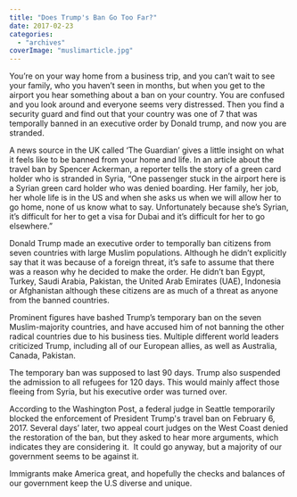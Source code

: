 ```yaml
---
title: "Does Trump's Ban Go Too Far?"
date: 2017-02-23
categories: 
  - "archives"
coverImage: "muslimarticle.jpg"
---
```


You’re on your way home from a business trip, and you can’t wait to see your family, who you haven’t seen in months, but when you get to the airport you hear something about a ban on your country. You are confused and you look around and everyone seems very distressed. Then you find a security guard and find out that your country was one of 7 that was temporally banned in an executive order by Donald trump, and now you are stranded.

A news source in the UK called ‘The Guardian’ gives a little insight on what it feels like to be banned from your home and life. In an article about the travel ban by Spencer Ackerman, a reporter tells the story of a green card holder who is stranded in Syria, “One passenger stuck in the airport here is a Syrian green card holder who was denied boarding. Her family, her job, her whole life is in the US and when she asks us when we will allow her to go home, none of us know what to say. Unfortunately because she’s Syrian, it’s difficult for her to get a visa for Dubai and it’s difficult for her to go elsewhere.”

Donald Trump made an executive order to temporally ban citizens from seven countries with large Muslim populations. Although he didn’t explicitly say that it was because of a foreign threat, it’s safe to assume that there was a reason why he decided to make the order. He didn’t ban Egypt, Turkey, Saudi Arabia, Pakistan, the United Arab Emirates (UAE), Indonesia or Afghanistan although these citizens are as much of a threat as anyone from the banned countries.

Prominent figures have bashed Trump’s temporary ban on the seven Muslim-majority countries, and have accused him of not banning the other radical countries due to his business ties. Multiple different world leaders criticized Trump, including all of our European allies, as well as Australia, Canada, Pakistan.

The temporary ban was supposed to last 90 days. Trump also suspended the admission to all refugees for 120 days. This would mainly affect those fleeing from Syria, but his executive order was turned over.

According to the Washington Post, a federal judge in Seattle temporarily blocked the enforcement of President Trump's travel ban on February 6, 2017. Several days’ later, two appeal court judges on the West Coast denied the restoration of the ban, but they asked to hear more arguments, which indicates they are considering it.  It could go anyway, but a majority of our government seems to be against it.

Immigrants make America great, and hopefully the checks and balances of our government keep the U.S diverse and unique.
